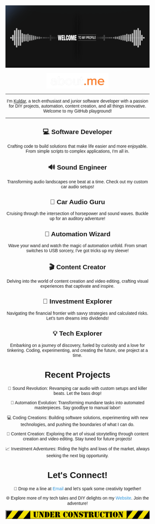 <div align="center" style="font-family: 'Arial', sans-serif; padding: 20px;">
  <img src="./Assets/welcome.gif" alt="Welcome" width="1000" height="200">
  
  <p>

  </p>
  <img src="./Assets/About.me.png" alt="About me" width="200" height="50">
  <hr style="border-color: #ffffff;">
  
  <p>I'm <a href="https://github.com/Kuldar" text-decoration: none;">Kuldar</a>, a tech enthusiast and junior software developer with a passion for DIY projects, automation, content creation, and all things innovative. Welcome to my GitHub playground!</p>
  <hr style="border-color: #ffffff;">

  <h2>💻 Software Developer</h2>
  <p>Crafting code to build solutions that make life easier and more enjoyable. From simple scripts to complex applications, I'm all in.</p>

  <h2>🔊 Sound Engineer</h2>
  <p>Transforming audio landscapes one beat at a time. Check out my custom car audio setups!</p>

  <h2>🚗 Car Audio Guru</h2>
  <p>Cruising through the intersection of horsepower and sound waves. Buckle up for an auditory adventure!</p>

  <h2>🤖 Automation Wizard</h2>
  <p>Wave your wand and watch the magic of automation unfold. From smart switches to USB sorcery, I've got tricks up my sleeve!</p>

  <h2>🎬 Content Creator</h2>
  <p>Delving into the world of content creation and video editing, crafting visual experiences that captivate and inspire.</p>

  <h2>💼 Investment Explorer</h2>
  <p>Navigating the financial frontier with savvy strategies and calculated risks. Let's turn dreams into dividends!</p>

  <h2>💡 Tech Explorer</h2>
  <p>Embarking on a journey of discovery, fueled by curiosity and a love for tinkering. Coding, experimenting, and creating the future, one project at a time.</p>



  <h1>Recent Projects</h1>

  <p>🔧 Sound Revolution: Revamping car audio with custom setups and killer beats. Let the bass drop!</p>
  <p>🤖 Automation Evolution: Transforming mundane tasks into automated masterpieces. Say goodbye to manual labor!</p>
  <p>💻 Coding Creations: Building software solutions, experimenting with new technologies, and pushing the boundaries of what I can do.</p>
  <p>🎥 Content Creation: Exploring the art of visual storytelling through content creation and video editing. Stay tuned for future projects!</p>
  <p>📈 Investment Adventures: Riding the highs and lows of the market, always seeking the next big opportunity.</p>



  <h1>Let's Connect!</h1>

  <p>📧 Drop me a line at <a href="mailto:kuldarrainer@gmail.com" style="color: #3498db; text-decoration: none;">Email</a> and let's spark some creativity together!</p>

  <p>🌐 Explore more of my tech tales and DIY delights on my <a href="https://kuldar9.github.io/" style="color: #3498db; text-decoration: none;">Website</a>. Join the adventure!</p>

  <img src="./Assets/Under-construction.gif" alt="Under Construction" style="max-width: 100%; height: auto;">
</div>
